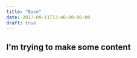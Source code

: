 ```yaml
---
title: "Base"
date: 2017-09-11T13:46:00-06:00
draft: true
---
```

## I'm trying to make some content
